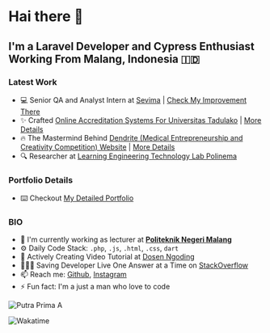 # Hai there 👋

## I'm a Laravel Developer and Cypress Enthusiast Working From Malang, Indonesia 🇮🇩

### Latest Work


- 💻 Senior QA and Analyst Intern at [Sevima](https://sevima.com/) | [Check My Improvement There](sevima.md)
- ✨ Crafted [Online Accreditation Systems For Universitas Tadulako](https://mutual-lppmp.untad.ac.id/index.php/login) | [More Details](lppmp)
- 🔥 The Mastermind Behind  [Dendrite (Medical Entrepreneurship and Creativity Competition) Website](dendrite-pskedfkub.com/) | [More Details](dendrite.md)
- 🔍 Researcher at [Learning Engineering Technology Lab Polinema](http://let.polinema.ac.id/) 

### Portfolio Details
- ⌨️ Checkout [My Detailed Portfolio](https://github.com/siubie/siubie/blob/main/portfolio.md) 

### BIO

- 🏢 I'm currently working as lecturer at [**Politeknik Negeri Malang**](jti.polinema.ac.id/)
- ⚙️  Daily Code Stack: `.php`, `.js`, `.html`, `.css`, `dart` 
- 📼 Actively Creating Video Tutorial at [Dosen Ngoding](https://www.youtube.com/c/DosenNgoding) 
- 🦸🏽‍♂️ Saving Developer Live One Answer at a Time on [StackOverflow](https://stackoverflow.com/users/14545629/putra-prima-a) 
- 📫 Reach me: [Github](https://github.com/siubie), [Instagram](https://www.instagram.com/putraprima/)
- ⚡️ Fun fact: I'm a just a man who love to code 

![Putra Prima A](https://github-readme-stats.vercel.app/api?username=siubie&theme=gruvbox&show_icons=false)

![Wakatime](https://github-readme-stats.vercel.app/api/wakatime?username=siubie&layout=compact&theme=gruvbox)
